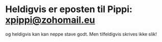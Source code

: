 # Heldigvis er eposten til Pippi: xpippi@zohomail.eu 
og heldigvis kan kan neppe stave godt.
Men tilfeldigvis skrives ikke slik!
